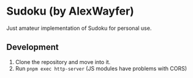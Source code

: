 # Sudoku (by AlexWayfer)

Just amateur implementation of Sudoku for personal use.

## Development

1.  Clone the repository and move into it.
2.  Run `pnpm exec http-server` (JS modules have problems with CORS)
